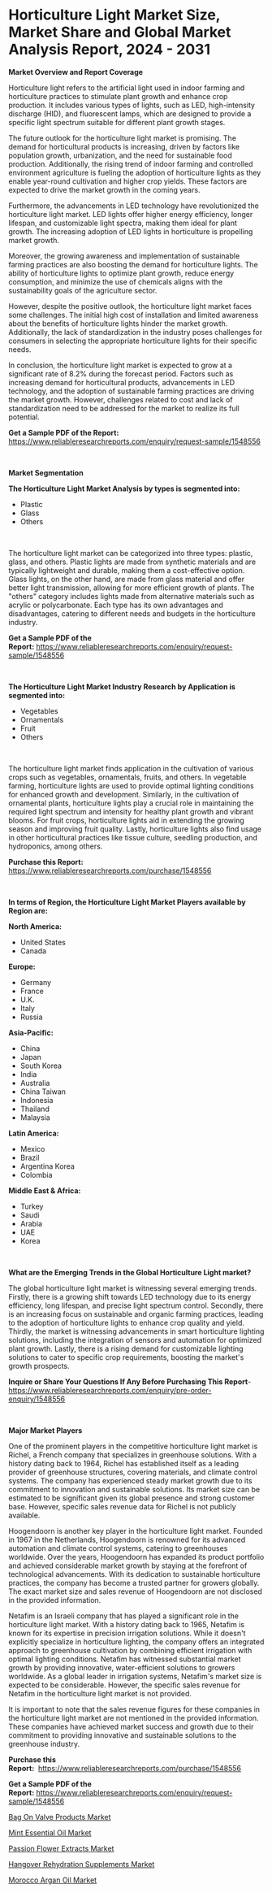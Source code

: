<p><h1>Horticulture Light Market Size, Market Share and Global Market Analysis Report, 2024 - 2031</h1></p><p><strong>Market Overview and Report Coverage</strong></p>
<p><p>Horticulture light refers to the artificial light used in indoor farming and horticulture practices to stimulate plant growth and enhance crop production. It includes various types of lights, such as LED, high-intensity discharge (HID), and fluorescent lamps, which are designed to provide a specific light spectrum suitable for different plant growth stages.</p><p>The future outlook for the horticulture light market is promising. The demand for horticultural products is increasing, driven by factors like population growth, urbanization, and the need for sustainable food production. Additionally, the rising trend of indoor farming and controlled environment agriculture is fueling the adoption of horticulture lights as they enable year-round cultivation and higher crop yields. These factors are expected to drive the market growth in the coming years.</p><p>Furthermore, the advancements in LED technology have revolutionized the horticulture light market. LED lights offer higher energy efficiency, longer lifespan, and customizable light spectra, making them ideal for plant growth. The increasing adoption of LED lights in horticulture is propelling market growth.</p><p>Moreover, the growing awareness and implementation of sustainable farming practices are also boosting the demand for horticulture lights. The ability of horticulture lights to optimize plant growth, reduce energy consumption, and minimize the use of chemicals aligns with the sustainability goals of the agriculture sector.</p><p>However, despite the positive outlook, the horticulture light market faces some challenges. The initial high cost of installation and limited awareness about the benefits of horticulture lights hinder the market growth. Additionally, the lack of standardization in the industry poses challenges for consumers in selecting the appropriate horticulture lights for their specific needs.</p><p>In conclusion, the horticulture light market is expected to grow at a significant rate of 8.2% during the forecast period. Factors such as increasing demand for horticultural products, advancements in LED technology, and the adoption of sustainable farming practices are driving the market growth. However, challenges related to cost and lack of standardization need to be addressed for the market to realize its full potential.</p></p>
<p><strong>Get a Sample PDF of the Report:</strong> <a href="https://www.reliableresearchreports.com/enquiry/request-sample/1548556">https://www.reliableresearchreports.com/enquiry/request-sample/1548556</a></p>
<p>&nbsp;</p>
<p><strong>Market Segmentation</strong></p>
<p><strong>The Horticulture Light Market Analysis by types is segmented into:</strong></p>
<p><ul><li>Plastic</li><li>Glass</li><li>Others</li></ul></p>
<p>&nbsp;</p>
<p><p>The horticulture light market can be categorized into three types: plastic, glass, and others. Plastic lights are made from synthetic materials and are typically lightweight and durable, making them a cost-effective option. Glass lights, on the other hand, are made from glass material and offer better light transmission, allowing for more efficient growth of plants. The "others" category includes lights made from alternative materials such as acrylic or polycarbonate. Each type has its own advantages and disadvantages, catering to different needs and budgets in the horticulture industry.</p></p>
<p><strong>Get a Sample PDF of the Report:</strong>&nbsp;<a href="https://www.reliableresearchreports.com/enquiry/request-sample/1548556">https://www.reliableresearchreports.com/enquiry/request-sample/1548556</a></p>
<p>&nbsp;</p>
<p><strong>The Horticulture Light Market Industry Research by Application is segmented into:</strong></p>
<p><ul><li>Vegetables</li><li>Ornamentals</li><li>Fruit</li><li>Others</li></ul></p>
<p>&nbsp;</p>
<p><p>The horticulture light market finds application in the cultivation of various crops such as vegetables, ornamentals, fruits, and others. In vegetable farming, horticulture lights are used to provide optimal lighting conditions for enhanced growth and development. Similarly, in the cultivation of ornamental plants, horticulture lights play a crucial role in maintaining the required light spectrum and intensity for healthy plant growth and vibrant blooms. For fruit crops, horticulture lights aid in extending the growing season and improving fruit quality. Lastly, horticulture lights also find usage in other horticultural practices like tissue culture, seedling production, and hydroponics, among others.</p></p>
<p><strong>Purchase this Report:</strong>&nbsp; <a href="https://www.reliableresearchreports.com/purchase/1548556">https://www.reliableresearchreports.com/purchase/1548556</a></p>
<p>&nbsp;</p>
<p><strong>In terms of Region, the Horticulture Light Market Players available by Region are:</strong></p>
<p>
    <p> <strong> North America: </strong>
        <ul>
            <li>United States</li>
            <li>Canada</li>
        </ul>
        </p> 
    <p> <strong> Europe: </strong>
        <ul>
            <li>Germany</li>
            <li>France</li>
            <li>U.K.</li>
            <li>Italy</li>
            <li>Russia</li>
        </ul>
        </p> 
    <p> <strong> Asia-Pacific: </strong>
        <ul>
            <li>China</li>
            <li>Japan</li>
            <li>South Korea</li>
            <li>India</li>
            <li>Australia</li>
            <li>China Taiwan</li>
            <li>Indonesia</li>
            <li>Thailand</li>
            <li>Malaysia</li>
        </ul>
        </p> 
    <p> <strong> Latin America: </strong>
        <ul>
            <li>Mexico</li>
            <li>Brazil</li>
            <li>Argentina Korea</li>
            <li>Colombia</li>
        </ul>
        </p> 
    <p> <strong> Middle East & Africa: </strong>
        <ul>
            <li>Turkey</li>
            <li>Saudi</li>
            <li>Arabia</li>
            <li>UAE</li>
            <li>Korea</li>
        </ul>
    </p>
    </p>
<p>&nbsp;</p>
<p><strong>What are the Emerging Trends in the Global Horticulture Light market?</strong></p>
<p><p>The global horticulture light market is witnessing several emerging trends. Firstly, there is a growing shift towards LED technology due to its energy efficiency, long lifespan, and precise light spectrum control. Secondly, there is an increasing focus on sustainable and organic farming practices, leading to the adoption of horticulture lights to enhance crop quality and yield. Thirdly, the market is witnessing advancements in smart horticulture lighting solutions, including the integration of sensors and automation for optimized plant growth. Lastly, there is a rising demand for customizable lighting solutions to cater to specific crop requirements, boosting the market's growth prospects.</p></p>
<p><strong>Inquire or Share Your Questions If Any Before Purchasing This Report</strong>- <a href="https://www.reliableresearchreports.com/enquiry/pre-order-enquiry/1548556">https://www.reliableresearchreports.com/enquiry/pre-order-enquiry/1548556</a></p>
<p>&nbsp;</p>
<p><strong>Major Market Players</strong></p>
<p><p>One of the prominent players in the competitive horticulture light market is Richel, a French company that specializes in greenhouse solutions. With a history dating back to 1964, Richel has established itself as a leading provider of greenhouse structures, covering materials, and climate control systems. The company has experienced steady market growth due to its commitment to innovation and sustainable solutions. Its market size can be estimated to be significant given its global presence and strong customer base. However, specific sales revenue data for Richel is not publicly available.</p><p>Hoogendoorn is another key player in the horticulture light market. Founded in 1967 in the Netherlands, Hoogendoorn is renowned for its advanced automation and climate control systems, catering to greenhouses worldwide. Over the years, Hoogendoorn has expanded its product portfolio and achieved considerable market growth by staying at the forefront of technological advancements. With its dedication to sustainable horticulture practices, the company has become a trusted partner for growers globally. The exact market size and sales revenue of Hoogendoorn are not disclosed in the provided information.</p><p>Netafim is an Israeli company that has played a significant role in the horticulture light market. With a history dating back to 1965, Netafim is known for its expertise in precision irrigation solutions. While it doesn't explicitly specialize in horticulture lighting, the company offers an integrated approach to greenhouse cultivation by combining efficient irrigation with optimal lighting conditions. Netafim has witnessed substantial market growth by providing innovative, water-efficient solutions to growers worldwide. As a global leader in irrigation systems, Netafim's market size is expected to be considerable. However, the specific sales revenue for Netafim in the horticulture light market is not provided.</p><p>It is important to note that the sales revenue figures for these companies in the horticulture light market are not mentioned in the provided information. These companies have achieved market success and growth due to their commitment to providing innovative and sustainable solutions to the greenhouse industry.</p></p>
<p><strong>Purchase this Report:</strong>&nbsp;&nbsp;<a href="https://www.reliableresearchreports.com/purchase/1548556">https://www.reliableresearchreports.com/purchase/1548556</a></p>
<p></p>
<p><strong>Get a Sample PDF of the Report:</strong>&nbsp;<a href="https://www.reliableresearchreports.com/enquiry/request-sample/1548556">https://www.reliableresearchreports.com/enquiry/request-sample/1548556</a></p>
<p><p><a href="https://github.com/JameTravis/Market-Research-Report-List-3/blob/main/bag-on-valve-products-market.md">Bag On Valve Products Market</a></p><p><a href="https://github.com/Triciasol/Market-Research-Report-List-1/blob/main/mint-essential-oil-market.md">Mint Essential Oil Market</a></p><p><a href="https://github.com/jhcraigie/Market-Research-Report-List-1/blob/main/passion-flower-extracts-market.md">Passion Flower Extracts Market</a></p><p><a href="https://github.com/beatblasta/Market-Research-Report-List-1/blob/main/hangover-rehydration-supplements-market.md">Hangover Rehydration Supplements Market</a></p><p><a href="https://github.com/chartsaturn/Market-Research-Report-List-1/blob/main/morocco-argan-oil-market.md">Morocco Argan Oil Market</a></p></p>